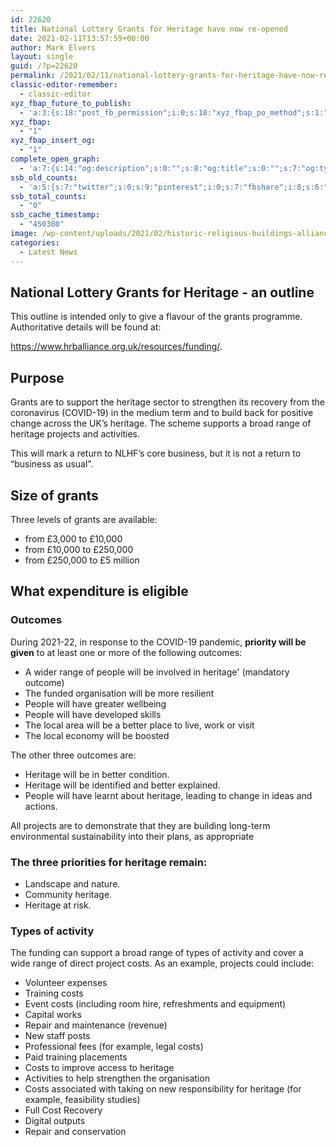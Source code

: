 ```yaml
---
id: 22620
title: National Lottery Grants for Heritage have now re-opened
date: 2021-02-11T13:57:59+00:00
author: Mark Elvers
layout: single
guid: /?p=22620
permalink: /2021/02/11/national-lottery-grants-for-heritage-have-now-re-opened/
classic-editor-remember:
  - classic-editor
xyz_fbap_future_to_publish:
  - 'a:3:{s:18:"post_fb_permission";i:0;s:18:"xyz_fbap_po_method";s:1:"2";s:16:"xyz_fbap_message";s:62:"News item added to the CCCBR website: {POST_TITLE} {PERMALINK}";}'
xyz_fbap:
  - "1"
xyz_fbap_insert_og:
  - "1"
complete_open_graph:
  - 'a:7:{s:14:"og:description";s:0:"";s:8:"og:title";s:0:"";s:7:"og:type";s:0:"";s:12:"twitter:card";s:7:"summary";s:15:"twitter:creator";s:0:"";s:19:"twitter:description";s:0:"";s:8:"og:image";s:0:"";}'
ssb_old_counts:
  - 'a:5:{s:7:"twitter";i:0;s:9:"pinterest";i:0;s:7:"fbshare";i:0;s:6:"reddit";i:0;s:6:"tumblr";N;}'
ssb_total_counts:
  - "0"
ssb_cache_timestamp:
  - "450380"
image: /wp-content/uploads/2021/02/historic-religious-buildings-alliance.png
categories:
  - Latest News
---
```

## National Lottery Grants for Heritage - an outline

This outline is intended only to give a flavour of the grants programme. Authoritative details will be found at:

<https://www.hrballiance.org.uk/resources/funding/>.

## Purpose

Grants are to support the heritage sector to strengthen its recovery from the coronavirus (COVID-19) in the medium term and to build back for positive change across the UK’s heritage. The scheme supports a broad range of heritage projects and activities.

This will mark a return to NLHF’s core business, but it is not a return to “business as usual”.

## Size of grants

Three levels of grants are available:

  * from £3,000 to £10,000
  * from £10,000 to £250,000
  * from £250,000 to £5 million

## What expenditure is eligible

### Outcomes

During 2021-22, in response to the COVID-19 pandemic, **priority will be given** to at least one or more of the following outcomes:

  * A wider range of people will be involved in heritage&apos; (mandatory outcome)
  * The funded organisation will be more resilient
  * People will have greater wellbeing
  * People will have developed skills
  * The local area will be a better place to live, work or visit
  * The local economy will be boosted

The other three outcomes are:

  * Heritage will be in better condition.
  * Heritage will be identified and better explained.
  * People will have learnt about heritage, leading to change in ideas and actions.

All projects are to demonstrate that they are building long-term environmental sustainability into their plans, as appropriate

### The three priorities for heritage remain:

  * Landscape and nature.
  * Community heritage.
  * Heritage at risk.

### Types of activity

The funding can support a broad range of types of activity and cover a wide range of direct project costs. As an example, projects could include:

  * Volunteer expenses
  * Training costs
  * Event costs (including room hire, refreshments and equipment)
  * Capital works
  * Repair and maintenance (revenue)
  * New staff posts
  * Professional fees (for example, legal costs)
  * Paid training placements
  * Costs to improve access to heritage
  * Activities to help strengthen the organisation
  * Costs associated with taking on new responsibility for heritage (for example, feasibility studies)
  * Full Cost Recovery
  * Digital outputs
  * Repair and conservation
